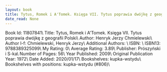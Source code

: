 ```yaml
---
layout: book
title: Tytus, Romek i A'Tomek. Księga VII. Tytus poprawia dwójkę z geografii Polski
date_read: None
---
```


Book Id: 11807841\ 
Title: Tytus, Romek i A'Tomek. Księga VII. Tytus poprawia dwójkę z geografii Polski\ 
Author: Henryk Jerzy Chmielewski\ 
Author l-f: Chmielewski, Henryk Jerzy\ 
Additional Authors: \ 
ISBN: \ 
ISBN13: 9788389325099\ 
My Rating: 0\ 
Average Rating: 3.89\ 
Publisher: Prószyński i S-ka\ 
Number of Pages: 56\ 
Year Published: 2009\ 
Original Publication Year: 1972\ 
Date Added: 2020/01/17\ 
Bookshelves: kupka-wstydu\ 
Bookshelves with positions: kupka-wstydu (#806)\ 

